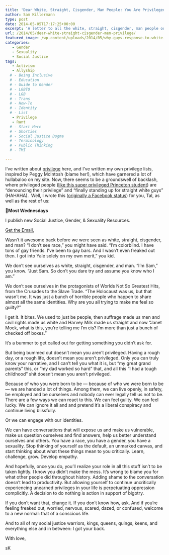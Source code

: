 ```yaml
---
title: 'Dear White, Straight, Cisgender, Man People: You Are Privileged'
author: Sam Killermann
type: post
date: 2014-05-05T17:17:25+00:00
excerpt: 'A letter to all the white, straight, cisgender, man people out there — people like myself — who are struggling with the idea of being told to "check your privilege."'
url: /2014/05/dear-white-straight-cisgender-men-privilege/
featured_image: /wp-content/uploads/2014/05/why-guys-response-to-white-privilege1.jpg
categories: 
   - Gender
   - Sexuality
   - Social Justice
tags:
   - Activism
   - Allyship
  # - Being Inclusive
  # - Education
  # - Guide to Gender
  # - LGBTQ
  # - LGB
  # - Trans
  # - How-To
  # - Identity
  # - List
   - Privilege
   - Rant
  # - Start Here
  # - Shorties
  # - Social Justice Dogma
  # - Terminology
  # - Public Thinking
  # - TMI

---
```

I&#8217;ve written about [privilege](/tags/privilege/) here, and I&#8217;ve written my own privilege lists, inspired by Peggy McIntosh (blame her!), which have garnered a lot of hullabaloo on my site. Now, there seems to be a groundswell of backlash, where privileged people (<a href="http://www.salon.com/2014/05/04/ill_never_apologize_for_my_white_privilege_guy_is_basically_most_of_white_america/?utm_source=facebook&utm_medium=socialflow" target="_blank" rel="noopener noreferrer">like this super privileged Princeton student</a>) are &#8220;denouncing their privilege&#8221; and &#8220;finally standing up for straight white guys&#8221; (HAHAHA).  Well, I wrote this (<a href="https://www.facebook.com/killermann/posts/10103619037806158" target="_blank" rel="noopener noreferrer">originally a Facebook status</a>) for you, Tal, as well as the rest of us:

<aside class="heyHeyLook wednesdayEmail"><p><span class="icon">💌</span><strong>Most Wednesdays</strong></p><p>I publish new Social Justice, Gender, & Sexuality Resources.</p> <a class="button" title="Join my mailing list" href="http://bit.ly/2MmE28c" target="_blank"> Get the Email. </a> </aside> 


Wasn’t it awesome back before we were seen as white, straight, cisgender, and man? “I don’t see race,” you might have said. “I’m colorblind. I have tons of gay friends. I’ve been to gay bars. And I wasn’t even freaked out then. I got into Yale solely on my own merit,” you kid.

We don’t see ourselves as white, straight, cisgender, and man. “I’m Sam,” you know. “Just Sam. So don’t you dare try and assume you know who I am.”

We don’t see ourselves in the protagonists of Worlds Not So Greatest Hits, from the Crusades to the Slave Trade. &#8220;The Holocaust was us, but that wasn’t me. It was just a bunch of horrible people who happen to share almost all the same identities. Why are you all trying to make me feel so guilty?&#8221;

I get it. It bites. We used to just be people, then suffrage made us men and civil rights made us white and Harvey Milk made us straight and now &#8220;Janet Mock, what is this, you’re telling me I’m cis? I’m more than just a bunch of checked off boxes.”

It’s a bummer to get called out for getting something you didn’t ask for.

But being bummed out doesn’t mean you aren’t privileged. Having a rough day, or a rough life, doesn’t mean you aren’t privileged. Only you can truly know your narrative, and I can’t tell you what it is, but &#8220;my great grand parents” this, or “my dad worked so hard” that, and all this “I had a tough childhood” shit doesn’t mean you aren’t privileged.

Because of who you were born to be — because of who we were born to be — we are handed a lot of things. Among them, we can live openly, in safety, be employed and be ourselves and nobody can ever legally tell us not to be. There are a few ways we can react to this. We can feel guilty. We can feel lucky. We can ignore it all and and pretend it’s a liberal conspiracy and continue living blissfully.

Or we can engage with our identities.

We can have conversations that will expose us and make us vulnerable, make us question ourselves and find answers, help us better understand ourselves and others. You have a race, you have a gender, you have a sexuality. Stop thinking of yourself as the default, an unmarked canvas, and start thinking about what these things mean to you critically. Learn, challenge, grow. Develop empathy.

And hopefully, once you do, you’ll realize your role in all this stuff isn’t to be taken lightly. I know you didn’t make the mess. It’s wrong to blame you for what other people did throughout history. Adding shame to the conversation doesn’t lead to productivity. But allowing yourself to continue uncritically experiencing unearned privileges in your life is perpetuating oppression complicitly. A decision to do nothing is action in support of bigotry.

If you don’t want that, change it. If you don’t know how, ask. And if you’re feeling freaked out, worried, nervous, scared, dazed, or confused, welcome to a new normal: that of a conscious life.

And to all of my social justice warriors, kings, queens, quings, keens, and everything else and in between: I got your back.

With love,

sK